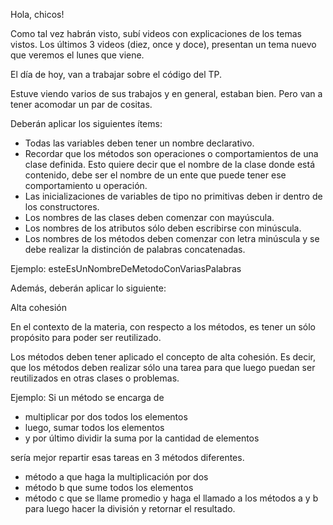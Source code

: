 Hola, chicos!

 

Como tal vez habrán visto, subí videos con explicaciones
de los temas vistos. Los últimos 3 videos (diez, once y doce),
presentan un tema nuevo que veremos el lunes que viene.

 

El día de hoy, van a trabajar sobre el código del TP.

 

Estuve viendo varios de sus trabajos y en general, estaban bien.
Pero van a tener acomodar un par de cositas. 

 

Deberán aplicar los siguientes ítems:

 

* Todas las variables deben tener un nombre declarativo.
* Recordar que los métodos son operaciones o comportamientos
de una clase definida. Esto quiere decir que el nombre de la clase 
donde está contenido, debe ser el nombre de un ente que puede
tener ese comportamiento u operación.
* Las inicializaciones de variables de tipo no primitivas deben ir dentro
de los constructores.
* Los nombres de las clases deben comenzar con mayúscula.
* Los nombres de los atributos sólo deben escribirse con minúscula.
* Los nombres de los métodos deben comenzar con letra minúscula
y se debe realizar la distinción de palabras concatenadas.


Ejemplo: esteEsUnNombreDeMetodoConVariasPalabras

 
Además, deberán aplicar lo siguiente: 

 

Alta cohesión

 

En el contexto de la materia, con respecto a los métodos,
es tener un sólo propósito para poder ser reutilizado.

 

Los métodos deben tener aplicado el concepto de alta cohesión.
Es decir, que los métodos deben realizar sólo una tarea para que luego
puedan ser reutilizados en otras clases o problemas. 

 

Ejemplo:
Si un método se encarga de 

 

* multiplicar por dos todos los elementos
* luego, sumar todos los elementos
* y por último dividir la suma por la cantidad de elementos

 

sería mejor repartir esas tareas en 3 métodos diferentes.

 

- método a que haga la multiplicación por dos
- método b que sume todos los elementos
- método c que se llame promedio y haga el llamado a los
métodos a y b para luego hacer la división y retornar el resultado.
